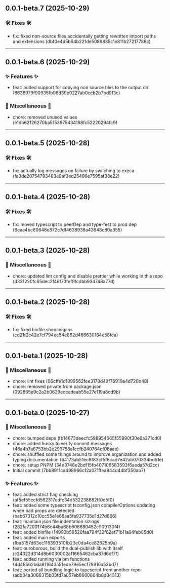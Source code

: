 ## 0.0.1-beta.7 (2025-10-29)

### 🛠️ Fixes 🛠️

- fix: fixed non-source files accidentally getting rewritten import paths and extensions (dbf0e4d5b64b221de5089835c1e811b27217788c)

---

## 0.0.1-beta.6 (2025-10-29)

### ✨ Features ✨

- feat: added support for copying non source files to the output dir (8638979f90935fb06d39e0227ab0ceb2b7bd9f3c)



### 🔀 Miscellaneous 🔀

- chore: removed unused values (e1db62126270ba5153975434168fc52220294fc9)

---

## 0.0.1-beta.5 (2025-10-28)

### 🛠️ Fixes 🛠️

- fix: actually log messages on failure by switching to execa (fa3de20754793403e9af3ed25496e7595af38e22)

---

## 0.0.1-beta.4 (2025-10-28)

### 🛠️ Fixes 🛠️

- fix: moved typescript to peerDep and type-fest to prod dep (6eaa4bc80648e872c7df4638938a43648c80a355)

---

## 0.0.1-beta.3 (2025-10-28)

### 🔀 Miscellaneous 🔀

- chore: updated lint config and disable prettier while working in this repo (d331220fc65dec2f46f73fef9fcdbb93d748a77d)

---

## 0.0.1-beta.2 (2025-10-28)

### 🛠️ Fixes 🛠️

- fix: fixed binfile shenanigans (cd21f2c42e7cf794ee54e862d466630164e58fea)

---

## 0.0.1-beta.1 (2025-10-28)

### 🔀 Miscellaneous 🔀

- chore: lint fixes (06cffe1d1899562fee3178d49f76919a4d720b48)
- chore: removed private from package.json (092865e9c2a2b0629edcadeab55e27e119a8cd9b)

---

## 0.0.1-beta.0 (2025-10-27)

### 🔀 Miscellaneous 🔀

- chore: bumped deps (fb14673deecfc598954665f55990f30e6a371cd0)
- chore: added husky to verify commit messages (46a4b7a6753bb2e299758a1ccfb240764cf08aae)
- chore: shuffled some things around to improve organization and added typing documentation (64173ab51ec8f83cf5f8cad7e42ab070334bd51e)
- chore: setup PNPM (34e3748e2bdf15fb407106583593f6aeda57d2cc)
- Initial commit (7bb8911ca498966c12a071ffea944d44bf350ab7)



### ✨ Features ✨

- feat: added strict flag checking (af5ef55ccfd562317edfc34d532238682ff0d5f0)
- feat: added some typescript tsconfig.json compilerOptions updating when bad props are detected (bab67312c10cc55e1e68aa5fa937735d1d27d866)
- feat: maintain json file indentation sizings (282fa7200174b6c44ba68b606680452c909130f4)
- feat: added binfile (14993b59520faa794f32f62ef71b11a64feb85d0)
- feat: added main exports (fba5157d63ec116393510fb23e0da4ce82625b9a)
- feat: ouroborous, build the dual-publish lib with itself (c24322d314d8b6030002af1665462cba37d6df7f)
- feat: added running via pm functions (4d48562b6a811643a51ede79e5ecf79916a53bd7)
- feat: ported all bundling logic to typescript from another repo (adb84a3086315b03fd7a057eb8660864b8d84313)

---

